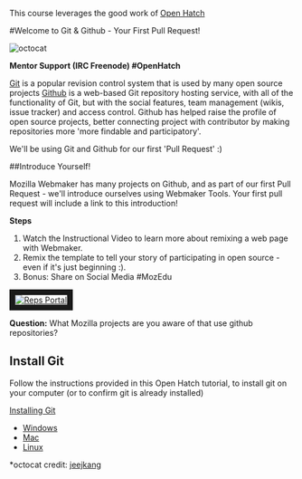 This course leverages the good work of [Open Hatch](http://openhatch.org)

#Welcome to Git & Github  - Your First Pull Request!

![octocat](http://tiptoes.ca/wp-content/uploads/2015/02/Professortocat_v2.png)

**Mentor Support (IRC Freenode) #OpenHatch**

[Git]()  is a popular revision control system that is used by many open source  projects  [Github](http://en.wikipedia.org/wiki/GitHub) is  a web-based Git repository hosting service, with  all of the functionality of Git, but with the social features, team management (wikis, issue tracker) and access control.  Github has helped raise the profile of open source projects,  better connecting project with contributor by making repositories more 'more findable and participatory'.


We'll be using Git and Github for our first 'Pull Request' :)

##Introduce Yourself!

Mozilla Webmaker has many projects on Github, and as part of our first Pull Request - we'll introduce ourselves using Webmaker Tools.  Your first pull request will include a link to this introduction!

**Steps**

1. Watch the Instructional Video to learn more about remixing a web page with Webmaker.
2. Remix the template to tell your story of participating in open source - even if it's just beginning :).
3.  Bonus: Share on Social Media #MozEdu

<a href="http://www.youtube.com/watch?feature=player_embedded&v=5PI3P2munUk
" target="_blank"><img src="http://img.youtube.com/vi/5PI3P2munUk/0.jpg" 
alt="Reps Portal"  border="10" /></a>


**Question:** What Mozilla projects are you aware of that use github repositories?

## Install Git 

Follow the instructions provided in this Open Hatch tutorial, to install git on your computer (or to confirm git is already installed)

[Installing Git](https://openhatch.org/wiki/Open_Source_Comes_to_Campus/Curriculum/Laptop_setup#Goal_.233:_install_git)

* [Windows](https://openhatch.org/wiki/Open_Source_Comes_to_Campus/Curriculum/Laptop_setup/Windows_git)
* [Mac](https://openhatch.org/wiki/Open_Source_Comes_to_Campus/Curriculum/Laptop_setup/OSX_git)
* [Linux](https://openhatch.org/wiki/Open_Source_Comes_to_Campus/Curriculum/Laptop_setup/Linux_git)



*octocat credit: [jeejkang](https://github.com/jeejkang)

